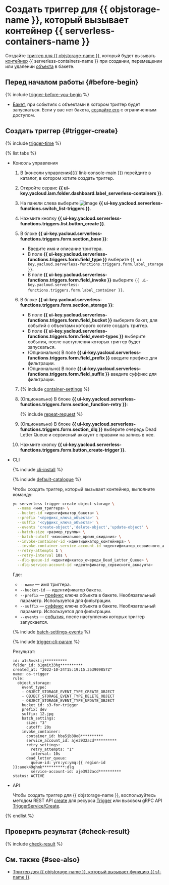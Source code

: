 # Создать триггер для {{ objstorage-name }}, который вызывает контейнер {{ serverless-containers-name }}

Создайте [триггер для {{ objstorage-name }}](../concepts/trigger/os-trigger.md), который будет вызывать [контейнер](../concepts/container.md) {{ serverless-containers-name }} при создании, перемещении или удалении [объекта](../../storage/concepts/object.md) в бакете.

## Перед началом работы {#before-begin}

{% include [trigger-before-you-begin](../../_includes/serverless-containers/trigger-before-you-begin.md) %}

* [Бакет](../../storage/concepts/bucket.md), при событиях с объектами в котором триггер будет запускаться. Если у вас нет бакета, [создайте его](../../storage/operations/buckets/create.md) с ограниченным доступом.

## Создать триггер {#trigger-create}

{% include [trigger-time](../../_includes/functions/trigger-time.md) %}

{% list tabs %}

- Консоль управления

    1. В [консоли управления]({{ link-console-main }}) перейдите в каталог, в котором хотите создать триггер.

    1. Откройте сервис **{{ ui-key.yacloud.iam.folder.dashboard.label_serverless-containers }}**.

    1. На панели слева выберите ![image](../../_assets/functions/triggers.svg) **{{ ui-key.yacloud.serverless-functions.switch_list-triggers }}**.

    1. Нажмите кнопку **{{ ui-key.yacloud.serverless-functions.triggers.list.button_create }}**.

    1. В блоке **{{ ui-key.yacloud.serverless-functions.triggers.form.section_base }}**:

        * Введите имя и описание триггера.
        * В поле **{{ ui-key.yacloud.serverless-functions.triggers.form.field_type }}** выберите `{{ ui-key.yacloud.serverless-functions.triggers.form.label_storage }}`.
        * В поле **{{ ui-key.yacloud.serverless-functions.triggers.form.field_invoke }}** выберите `{{ ui-key.yacloud.serverless-functions.triggers.form.label_container }}`.

    1. В блоке **{{ ui-key.yacloud.serverless-functions.triggers.form.section_storage }}**:

        * В поле **{{ ui-key.yacloud.serverless-functions.triggers.form.field_bucket }}** выберите бакет, для событий с объектами которого хотите создать триггер.
        * В поле **{{ ui-key.yacloud.serverless-functions.triggers.form.field_event-types }}** выберите события, после наступления которых триггер будет запускаться.
        * (Опционально) В поле **{{ ui-key.yacloud.serverless-functions.triggers.form.field_prefix }}** введите префикс для фильтрации.
        * (Опционально) В поле **{{ ui-key.yacloud.serverless-functions.triggers.form.field_suffix }}** введите суффикс для фильтрации.

    1. {% include [container-settings](../../_includes/serverless-containers/container-settings.md) %}

    1. (Опционально) В блоке **{{ ui-key.yacloud.serverless-functions.triggers.form.section_function-retry }}**:

        {% include [repeat-request](../../_includes/serverless-containers/repeat-request.md) %}

    1. (Опционально) В блоке **{{ ui-key.yacloud.serverless-functions.triggers.form.section_dlq }}** выберите очередь Dead Letter Queue и сервисный аккаунт с правами на запись в нее.

    1. Нажмите кнопку **{{ ui-key.yacloud.serverless-functions.triggers.form.button_create-trigger }}**.

- CLI

    {% include [cli-install](../../_includes/cli-install.md) %}

    {% include [default-catalogue](../../_includes/default-catalogue.md) %}

    Чтобы создать триггер, который вызывает контейнер, выполните команду:

    
    ```bash
    yc serverless trigger create object-storage \
      --name <имя_триггера> \
      --bucket-id <идентификатор_бакета> \
      --prefix '<префикс_ключа_объекта>' \
      --suffix '<суффикс_ключа_объекта>' \
      --events 'create-object','delete-object','update-object' \
      --batch-size <размер_группы> \
      --batch-cutoff <максимальное_время_ожидания> \
      --invoke-container-id <идентификатор_контейнера> \
      --invoke-container-service-account-id <идентификатор_сервисного_аккаунта> \
      --retry-attempts 1 \
      --retry-interval 10s \
      --dlq-queue-id <идентификатор_очереди_Dead_Letter_Queue> \
      --dlq-service-account-id <идентификатор_сервисного_аккаунта>
    ```
  

    Где:

    * `--name` — имя триггера.
    * `--bucket-id` — идентификатор бакета.
    * `--prefix` — [префикс](../concepts/trigger/os-trigger.md#filter) ключа объекта в бакете. Необязательный параметр. Используется для фильтрации.
    * `--suffix` — [суффикс](../concepts/trigger/os-trigger.md#filter) ключа объекта в бакете. Необязательный параметр. Используется для фильтрации.
    * `--events` — [события](../concepts/trigger/os-trigger.md#event), после наступления которых триггер запускается.

    {% include [batch-settings-events](../../_includes/serverless-containers/batch-settings-events.md) %}
    
    {% include [trigger-cli-param](../../_includes/serverless-containers/trigger-cli-param.md) %}

    Результат:

    
    ```text
    id: a1s5msktij**********
    folder_id: b1gmit33hg**********
    created_at: "2022-10-24T15:19:15.353909857Z"
    name: os-trigger
    rule:
      object_storage:
        event_type:
        - OBJECT_STORAGE_EVENT_TYPE_CREATE_OBJECT
        - OBJECT_STORAGE_EVENT_TYPE_DELETE_OBJECT
        - OBJECT_STORAGE_EVENT_TYPE_UPDATE_OBJECT
        bucket_id: s3-for-trigger
        prefix: dev
        suffix: 12.jpg
        batch_settings:
          size: "3"
          cutoff: 20s
        invoke_container:
          container_id: bba5jb38o8**********
          service_account_id: aje3932acd**********
          retry_settings:
            retry_attempts: "1"
            interval: 10s
          dead_letter_queue:
            queue-id: yrn:yc:ymq:{{ region-id }}:aoek49ghmk**********:dlq
            service-account-id: aje3932acd**********
    status: ACTIVE
    ```
  

- API

  Чтобы создать триггер для {{ objstorage-name }}, воспользуйтесь методом REST API [create](../triggers/api-ref/Trigger/create.md) для ресурса [Trigger](../triggers/api-ref/Trigger/index.md) или вызовом gRPC API [TriggerService/Create](../triggers/api-ref/grpc/trigger_service.md#Create).

{% endlist %}

## Проверить результат {#check-result}

{% include [check-result](../../_includes/serverless-containers/check-result.md) %}

## См. также {#see-also}

* [Триггер для {{ objstorage-name }}, который вызывает функцию {{ sf-name }}](../../functions/operations/trigger/os-trigger-create.md).
